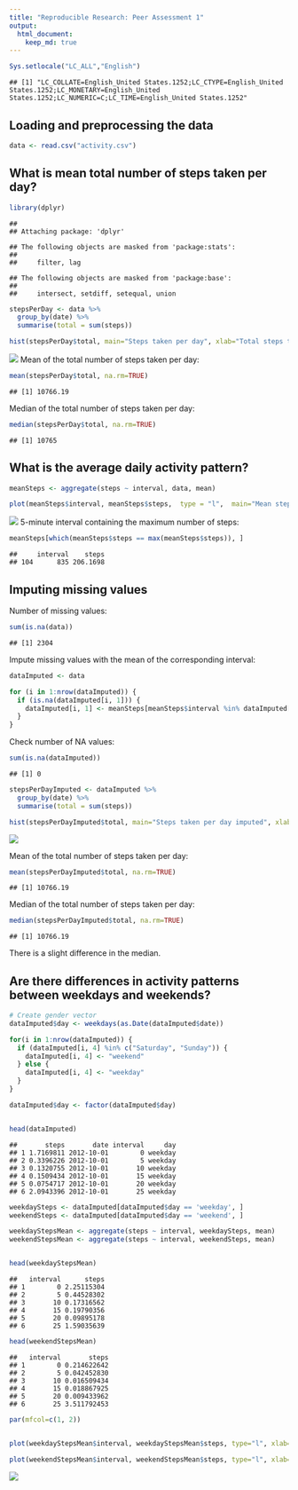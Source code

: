 ```yaml
---
title: "Reproducible Research: Peer Assessment 1"
output: 
  html_document:
    keep_md: true
---
```



```r
Sys.setlocale("LC_ALL","English")
```

```
## [1] "LC_COLLATE=English_United States.1252;LC_CTYPE=English_United States.1252;LC_MONETARY=English_United States.1252;LC_NUMERIC=C;LC_TIME=English_United States.1252"
```

## Loading and preprocessing the data


```r
data <- read.csv("activity.csv")
```



## What is mean total number of steps taken per day?

```r
library(dplyr)
```

```
## 
## Attaching package: 'dplyr'
```

```
## The following objects are masked from 'package:stats':
## 
##     filter, lag
```

```
## The following objects are masked from 'package:base':
## 
##     intersect, setdiff, setequal, union
```

```r
stepsPerDay <- data %>%
  group_by(date) %>%
  summarise(total = sum(steps))

hist(stepsPerDay$total, main="Steps taken per day", xlab="Total steps taken per day", breaks=15)
```

![](PA1_template_files/figure-html/unnamed-chunk-3-1.png)<!-- -->
Mean of the total number of steps taken per day: 

```r
mean(stepsPerDay$total, na.rm=TRUE)
```

```
## [1] 10766.19
```


Median of the total number of steps taken per day: 

```r
median(stepsPerDay$total, na.rm=TRUE)
```

```
## [1] 10765
```


## What is the average daily activity pattern?

```r
meanSteps <- aggregate(steps ~ interval, data, mean)

plot(meanSteps$interval, meanSteps$steps,  type = "l",  main="Mean steps", xlab="Interval", ylab="Average steps taken")
```

![](PA1_template_files/figure-html/unnamed-chunk-6-1.png)<!-- -->
5-minute interval containing the maximum number of steps:


```r
meanSteps[which(meanSteps$steps == max(meanSteps$steps)), ]
```

```
##     interval    steps
## 104      835 206.1698
```

## Imputing missing values

Number of missing values:


```r
sum(is.na(data))
```

```
## [1] 2304
```

Impute missing values with the mean of the corresponding interval:


```r
dataImputed <- data

for (i in 1:nrow(dataImputed)) {
  if (is.na(dataImputed[i, 1])) {
    dataImputed[i, 1] <- meanSteps[meanSteps$interval %in% dataImputed[i, 3], 2]
  }
}
```

Check number of NA values:


```r
sum(is.na(dataImputed))
```

```
## [1] 0
```


```r
stepsPerDayImputed <- dataImputed %>%
  group_by(date) %>%
  summarise(total = sum(steps))

hist(stepsPerDayImputed$total, main="Steps taken per day imputed", xlab="Total steps taken per day", breaks=15)
```

![](PA1_template_files/figure-html/unnamed-chunk-11-1.png)<!-- -->

Mean of the total number of steps taken per day: 

```r
mean(stepsPerDayImputed$total, na.rm=TRUE)
```

```
## [1] 10766.19
```


Median of the total number of steps taken per day: 

```r
median(stepsPerDayImputed$total, na.rm=TRUE)
```

```
## [1] 10766.19
```


There is a slight difference in the median.


## Are there differences in activity patterns between weekdays and weekends?



```r
# Create gender vector
dataImputed$day <- weekdays(as.Date(dataImputed$date))

for(i in 1:nrow(dataImputed)) {
  if (dataImputed[i, 4] %in% c("Saturday", "Sunday")) {
    dataImputed[i, 4] <- "weekend"
  } else {
    dataImputed[i, 4] <- "weekday"
  }
}

dataImputed$day <- factor(dataImputed$day)


head(dataImputed)
```

```
##       steps       date interval     day
## 1 1.7169811 2012-10-01        0 weekday
## 2 0.3396226 2012-10-01        5 weekday
## 3 0.1320755 2012-10-01       10 weekday
## 4 0.1509434 2012-10-01       15 weekday
## 5 0.0754717 2012-10-01       20 weekday
## 6 2.0943396 2012-10-01       25 weekday
```


```r
weekdaySteps <- dataImputed[dataImputed$day == 'weekday', ]
weekendSteps <- dataImputed[dataImputed$day == 'weekend', ]

weekdayStepsMean <- aggregate(steps ~ interval, weekdaySteps, mean)
weekendStepsMean <- aggregate(steps ~ interval, weekendSteps, mean)


head(weekdayStepsMean)
```

```
##   interval      steps
## 1        0 2.25115304
## 2        5 0.44528302
## 3       10 0.17316562
## 4       15 0.19790356
## 5       20 0.09895178
## 6       25 1.59035639
```

```r
head(weekendStepsMean)
```

```
##   interval       steps
## 1        0 0.214622642
## 2        5 0.042452830
## 3       10 0.016509434
## 4       15 0.018867925
## 5       20 0.009433962
## 6       25 3.511792453
```


```r
par(mfcol=c(1, 2))


plot(weekdayStepsMean$interval, weekdayStepsMean$steps, type="l", xlab="interval", ylab="steps", main="weekdays")

plot(weekendStepsMean$interval, weekendStepsMean$steps, type="l", xlab="interval", ylab="steps", main="weekends")
```

![](PA1_template_files/figure-html/unnamed-chunk-16-1.png)<!-- -->
